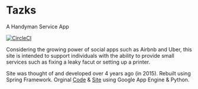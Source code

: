 # Tazks

A Handyman Service App

[![CircleCI](https://circleci.com/gh/sharmokh/sf-tazks.svg?style=svg)](https://circleci.com/gh/sharmokh/sf-tazks)

Considering the growing power of social apps such as Airbnb and Uber, this site is intended to support individuals with the ability to provide small services such as fixing a leaky facut or setting up a printer.

Site was thought of and developed over 4 years ago (in 2015).  Rebuilt using Spring Framework.  Orginal [Code](https://github.com/sharmokh/tazks) & [Site](http://handy-service.appspot.com) using Google App Engine & Python.
